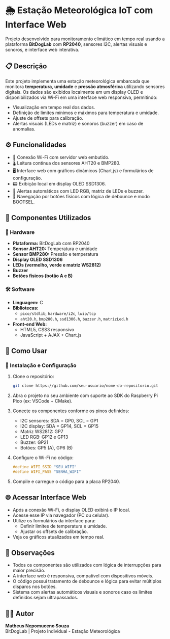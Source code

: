
# 🌦️ Estação Meteorológica IoT com Interface Web

Projeto desenvolvido para monitoramento climático em tempo real usando a plataforma **BitDogLab** com **RP2040**, sensores I2C, alertas visuais e sonoros, e interface web interativa.

## 📋 Descrição

Este projeto implementa uma estação meteorológica embarcada que monitora **temperatura**, **umidade** e **pressão atmosférica** utilizando sensores digitais. Os dados são exibidos localmente em um display OLED e disponibilizados via Wi-Fi em uma interface web responsiva, permitindo:

- Visualização em tempo real dos dados.
- Definição de limites mínimos e máximos para temperatura e umidade.
- Ajuste de offsets para calibração.
- Alertas visuais (LEDs e matriz) e sonoros (buzzer) em caso de anomalias.

## ⚙️ Funcionalidades

- 📡 Conexão Wi-Fi com servidor web embutido.
- 🌡️ Leitura contínua dos sensores AHT20 e BMP280.
- 🖥️ Interface web com gráficos dinâmicos (Chart.js) e formulários de configuração.
- 📟 Exibição local em display OLED SSD1306.
- 🚨 Alertas automáticos com LED RGB, matriz de LEDs e buzzer.
- 🔘 Navegação por botões físicos com lógica de debounce e modo BOOTSEL.

## 🧩 Componentes Utilizados

### 🔌 Hardware
- **Plataforma:** BitDogLab com RP2040
- **Sensor AHT20:** Temperatura e umidade
- **Sensor BMP280:** Pressão e temperatura
- **Display OLED SSD1306**
- **LEDs (vermelho, verde e matriz WS2812)**
- **Buzzer**
- **Botões físicos (botão A e B)**

### 🛠️ Software
- **Linguagem:** C
- **Bibliotecas:**
  - `pico/stdlib`, `hardware/i2c`, `lwip/tcp`
  - `aht20.h`, `bmp280.h`, `ssd1306.h`, `buzzer.h`, `matrizLed.h`
- **Front-end Web:**
  - HTML5, CSS3 responsivo
  - JavaScript + AJAX + Chart.js

## 🚀 Como Usar

### 🔧 Instalação e Configuração

1. Clone o repositório:
   ```bash
   git clone https://github.com/seu-usuario/nome-do-repositorio.git
   ```

2. Abra o projeto no seu ambiente com suporte ao SDK do Raspberry Pi Pico (ex: VSCode + CMake).

3. Conecte os componentes conforme os pinos definidos:
   - I2C sensores: SDA = GP0, SCL = GP1
   - I2C display: SDA = GP14, SCL = GP15
   - Matriz WS2812: GP7
   - LED RGB: GP12 e GP13
   - Buzzer: GP21
   - Botões: GP5 (A), GP6 (B)

4. Configure o Wi-Fi no código:
   ```c
   #define WIFI_SSID "SEU_WIFI"
   #define WIFI_PASS "SENHA_WIFI"
   ```

5. Compile e carregue o código para a placa RP2040.

## 🌐 Acessar Interface Web

- Após a conexão Wi-Fi, o display OLED exibirá o IP local.
- Acesse esse IP via navegador (PC ou celular).
- Utilize os formulários da interface para:
  - Definir limites de temperatura e umidade.
  - Ajustar os offsets de calibração.
- Veja os gráficos atualizados em tempo real.


## 📌 Observações

- Todos os componentes são utilizados com lógica de interrupções para maior precisão.
- A interface web é responsiva, compatível com dispositivos móveis.
- O código possui tratamento de debounce e lógica para evitar múltiplos disparos nos botões.
- Sistema com alertas automáticos visuais e sonoros caso os limites definidos sejam ultrapassados.

## 👨‍💻 Autor

**Matheus Nepomuceno Souza**  
BitDogLab | Projeto Individual - Estação Meteorológica